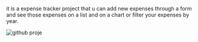 it is a expense tracker project that u can add new expenses through a form and see those expenses on a list and on a chart or filter your expenses by year.


![github proje](https://github.com/user-attachments/assets/f32ad54f-8ad2-481b-809d-0494dffbb00e)

